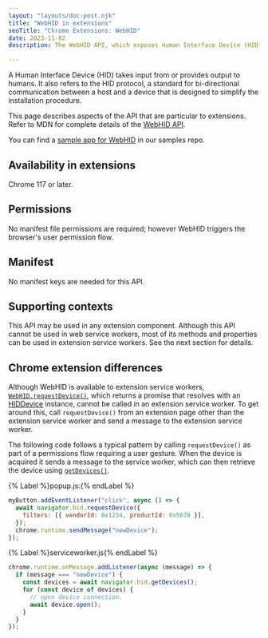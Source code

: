 ```yaml
---
layout: "layouts/doc-post.njk"
title: "WebHID in extensions"
seoTitle: "Chrome Extensions: WebHID"
date: 2023-11-02
description: The WebHID API, which exposes Human Interface Device (HID) compatible devices to the web, is available in extensions.

---
```


A Human Interface Device (HID) takes input from or provides output to humans. It also refers to the HID protocol, a standard for bi-directional communication between a host and a device that is designed to simplify the installation procedure.

This page describes aspects of the API that are particular to extensions. Refer to MDN for complete details of the [WebHID API](https://developer.mozilla.org/docs/Web/API/WebHID_API).

You can find a [sample app for WebHID](https://github.com/GoogleChrome/chrome-extensions-samples/tree/main/functional-samples/sample.co2meter) in our samples repo.

## Availability in extensions

Chrome 117 or later.

## Permissions

No manifest file permissions are required; however WebHID triggers the browser's user permission flow.

## Manifest

No manifest keys are needed for this API.

## Supporting contexts

This API may be used in any extension component. Although this API cannot be used in web service workers, most of its methods and properties can be used in extension service workers. See the next section for details.

## Chrome extension differences

Although WebHID is available to extension service workers, [`WebHID.requestDevice()`](https://developer.mozilla.org/docs/Web/API/HID/requestDevice), which returns a promise that resolves with an [HIDDevice](https://developer.mozilla.org/docs/Web/API/HIDDevice) instance, cannot be called in an extension service worker. To get around this, call `requestDevice()` from an extension page other than the extension service worker and send a message to the extension service worker.

The following code follows a typical pattern by calling `requestDevice()` as part of a permissions flow requiring a user gesture. When the device is acquired it sends a message to the service worker, which can then retrieve the device using [`getDevices()`](https://developer.mozilla.org/docs/Web/API/HID/getDevices).

{% Label %}popup.js:{% endLabel %}

```javascript
myButton.addEventListener("click", async () => {
  await navigator.hid.requestDevice({
    filters: [{ vendorId: 0x1234, productId: 0x5678 }],
  });
  chrome.runtime.sendMessage("newDevice");
});
```

{% Label %}serviceworker.js{% endLabel %}

```javascript
chrome.runtime.onMessage.addListener(async (message) => {
  if (message === "newDevice") {
    const devices = await navigator.hid.getDevices();
    for (const device of devices) {
      // open device connection.
      await device.open();
    }
  }
});
```